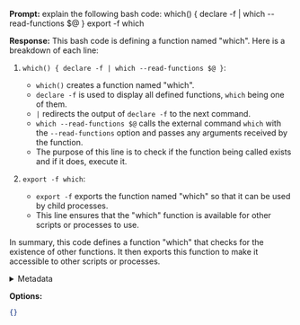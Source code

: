 **Prompt:**
explain the following bash code:            which() { declare -f | which --read-functions $@ }
           export -f which

**Response:**
This bash code is defining a function named "which". Here is a breakdown of each line:

1. `which() { declare -f | which --read-functions $@ }`:
   - `which()` creates a function named "which".
   - `declare -f` is used to display all defined functions, `which` being one of them.
   - `|` redirects the output of `declare -f` to the next command.
   - `which --read-functions $@` calls the external command `which` with the `--read-functions` option and passes any arguments received by the function.
   - The purpose of this line is to check if the function being called exists and if it does, execute it.

2. `export -f which`:
   - `export -f` exports the function named "which" so that it can be used by child processes.
   - This line ensures that the "which" function is available for other scripts or processes to use.

In summary, this code defines a function "which" that checks for the existence of other functions. It then exports this function to make it accessible to other scripts or processes.

<details><summary>Metadata</summary>

- Duration: 6757 ms
- Datetime: 2023-08-22T12:24:59.831783
- Model: gpt-3.5-turbo-0613

</details>

**Options:**
```json
{}
```

